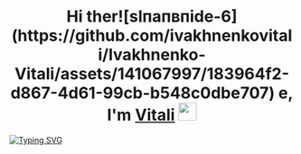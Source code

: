 
<h1 align="center">Hi ther![slпапвпide-6](https://github.com/ivakhnenkovitali/Ivakhnenko-Vitali/assets/141067997/183964f2-d867-4d61-99cb-b548c0dbe707)
e, I'm <a href="https://daniilshat.ru/" target="_blank">Vitali</a> 
<img src="https://github.com/blackcater/blackcater/raw/main/images/Hi.gif" height="32"/></h1>

[![Typing SVG](https://readme-typing-svg.herokuapp.com?color=%2336BCF7&lines=Information+Technology)](https://git.io/typing-svg)





 
